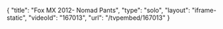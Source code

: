 {
    "title": "Fox MX 2012- Nomad Pants",
    "type": "solo",
    "layout": "iframe-static",
    "videoId": "167013",
    "url": "\/tvpembed\/167013"
}